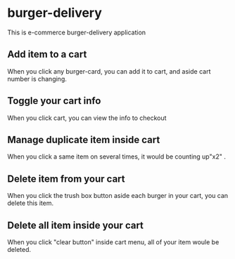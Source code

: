 # burger-delivery
This is e-commerce burger-delivery application

## Add item to a cart
When you click any burger-card, you can add it to cart, and aside cart number is changing.

## Toggle your cart info
When you click cart, you can view the info to checkout

## Manage duplicate item inside cart
When you click a same item on several times, it would be counting up"x2" .

## Delete item from your cart
When you click the trush box button aside each burger in your cart, you can delete this item.

## Delete all item inside your cart
When you click "clear button" inside cart menu, all of your item woule be deleted.
